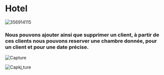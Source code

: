 # Hotel

![356914115](https://user-images.githubusercontent.com/112926730/212089029-10c8d563-09f6-4ea0-a328-82e01411f1a1.jpg)

### Nous pouvons ajouter ainsi que supprimer un client, à partir de ces clients nous pouvons reserver une chambre donnée, pour un client et pour une date précise.

![Capture](https://user-images.githubusercontent.com/112926730/212088481-836e9f65-966b-4a30-b40c-54423c4d2bf2.PNG)

![Capkj,ture](https://user-images.githubusercontent.com/112926730/212092342-98183bf2-7783-4dd5-a0ff-178c3bd8730c.PNG)
